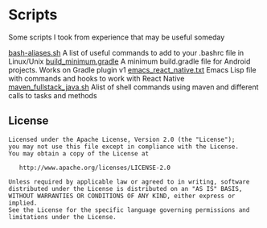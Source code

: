 # Scripts
Some scripts I took from experience that may be useful someday

[bash-aliases.sh](https://github.com/saishaddai/Personal-Notes/blob/master/scripts/bash_aliases.sh) A list of useful commands to add to your .bashrc file in Linux/Unix
[build_minimum.gradle](https://github.com/saishaddai/Personal-Notes/blob/master/scripts/build_minimum.gradle) A minimum build.gradle file for Android projects. Works on Gradle plugin v1
[emacs_react_native.txt](https://github.com/saishaddai/Personal-Notes/blob/master/scripts/emacs_react_native.txt) Emacs Lisp file with commands and hooks to work with React Native
[maven_fullstack_java.sh](https://github.com/saishaddai/Personal-Notes/blob/master/scripts/maven_fullstack_java.sh) Alist of shell commands using maven and different calls to tasks and methods


## License 
```
Licensed under the Apache License, Version 2.0 (the "License");
you may not use this file except in compliance with the License.
You may obtain a copy of the License at

   http://www.apache.org/licenses/LICENSE-2.0

Unless required by applicable law or agreed to in writing, software
distributed under the License is distributed on an "AS IS" BASIS,
WITHOUT WARRANTIES OR CONDITIONS OF ANY KIND, either express or implied.
See the License for the specific language governing permissions and
limitations under the License.
```
